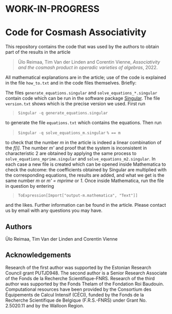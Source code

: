 # WORK-IN-PROGRESS
# Code for Cosmash Associativity

This repository contains the code that was used by the authors to obtain part of the results in the article  

> Ülo Reimaa, Tim Van der Linden and Corentin Vienne, _Associativity and the cosmash product in operadic varieties of algebras_, 2022.

All mathematical explanations are in the article; use of the code is explained in the file `how_to.txt` and in the code files themselves. Briefly:

The files `generate_equations.singular` and `solve_equations_*.singular` contain code which can be run in the software package [Singular](https://www.singular.uni-kl.de/). The file `version.txt` shows which is the precise version we used. First run

> `Singular -q generate_equations.singular`

to generate the file `equations.txt` which contains the equations. Then run

> `Singular -q solve_equations_m.singular`
> `% == m`

to check that the number _m_ in the article is indeed a linear combination of the _f[i]_. The number _m'_ and proof that the system is inconsistent in characteristic 2 are obtained by applying the same process to `solve_equations_mprime.singular` and `solve_equations_m2.singular`. In each case a new file is created which can be opened inside Mathematica to check the outcome: the coefficients obtained by Singular are multiplied with the corresponding equations, the results are added, and what we get is the same number _m_ or _m' = mprime_ or _1_. Once inside Mathematica, run the file in question by entering

> `ToExpression[Import["output-m.mathematica", "Text"]]`

and the likes. Further information can be found in the article. Please contact us by email with any questions you may have.
## Authors 

Ülo Reimaa, Tim Van der Linden and Corentin Vienne

## Acknowledgements
Research of the first author was supported by the Estonian Research Council grant PUTJD948. The second author is a Senior Research Associate of the Fonds de la Recherche Scientifique-FNRS. Research of the third author was supported by the Fonds Thelam of the Fondation Roi Baudouin. Computational resources have been provided by the Consortium des Équipements de Calcul Intensif (CÉCI), funded by the Fonds de la Recherche Scientifique de Belgique (F.R.S.-FNRS) under Grant No. 2.5020.11 and by the Walloon Region.
